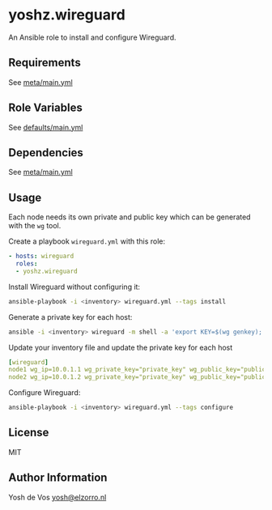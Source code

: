 yoshz.wireguard
================

An Ansible role to install and configure Wireguard.


Requirements
------------

See [meta/main.yml](meta/main.yml)

Role Variables
--------------

See [defaults/main.yml](defaults/main.yml)

Dependencies
------------

See [meta/main.yml](meta/main.yml)

Usage
-----

Each node needs its own private and public key which can be generated with the `wg` tool.

Create a playbook `wireguard.yml` with this role:

```yaml
- hosts: wireguard
  roles:
  - yoshz.wireguard

```
 
Install Wireguard without configuring it:

```bash
ansible-playbook -i <inventory> wireguard.yml --tags install
```
 
Generate a private key for each host:

```bash
ansible -i <inventory> wireguard -m shell -a 'export KEY=$(wg genkey); echo "Private key: $KEY"; echo -n "Public key: "; echo $KEY | wg pubkey'
```

Update your inventory file and update the private key for each host

```yaml
[wireguard]
node1 wg_ip=10.0.1.1 wg_private_key="private_key" wg_public_key="public_key"
node2 wg_ip=10.0.1.2 wg_private_key="private_key" wg_public_key="public_key"
```

Configure Wireguard:

```bash
ansible-playbook -i <inventory> wireguard.yml --tags configure
```

License
-------

MIT

Author Information
------------------

Yosh de Vos <yosh@elzorro.nl>
